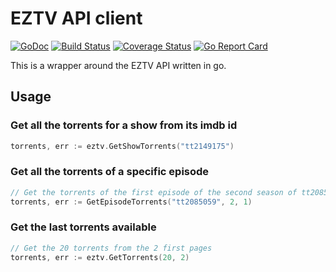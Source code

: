 EZTV API client
=========

[![GoDoc](https://godoc.org/github.com/golang/gddo?status.svg)](http://godoc.org/github.com/odwrtw/eztv)
[![Build Status](https://travis-ci.org/odwrtw/eztv.svg?branch=master)](https://travis-ci.org/odwrtw/eztv)
[![Coverage Status](https://coveralls.io/repos/odwrtw/eztv/badge.svg?branch=master&service=github)](https://coveralls.io/github/odwrtw/eztv?branch=master)
[![Go Report Card](https://goreportcard.com/badge/github.com/odwrtw/eztv)](https://goreportcard.com/report/github.com/odwrtw/eztv)

This is a wrapper around the EZTV API written in go.

## Usage

### Get all the torrents for a show from its imdb id

```go
torrents, err := eztv.GetShowTorrents("tt2149175")
```

### Get all the torrents of a specific episode

```go
// Get the torrents of the first episode of the second season of tt2085059
torrents, err := GetEpisodeTorrents("tt2085059", 2, 1)
```

### Get the last torrents available

```go
// Get the 20 torrents from the 2 first pages
torrents, err := eztv.GetTorrents(20, 2)
```

